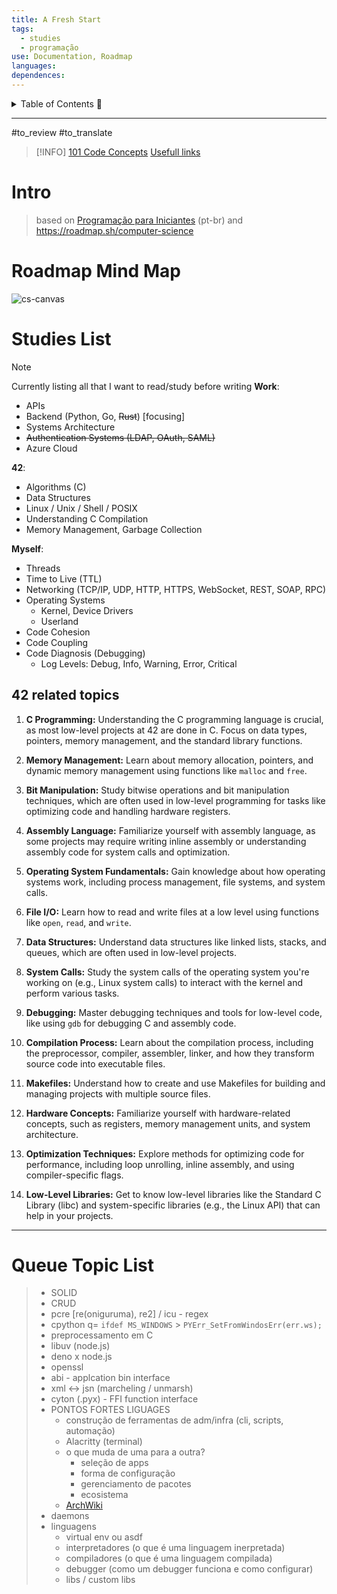 ```yaml
---
title: A Fresh Start
tags:
  - studies
  - programação
use: Documentation, Roadmap
languages: 
dependences:
---
```


<details> <summary>Table of Contents 🔖</summary>

- [Intro](#intro)
- [Roadmap Mind Map](#roadmap-mind-map)
- [Studies List](#studies-list)
  - [42 related topics](#42-related-topics)
- [Queue Topic List](#queue-topic-list)

</details>

---

#to_review #to_translate

> [!INFO] 
> [101 Code Concepts](./101_code_concepts.md)
> [Usefull links ](links.md) 

# Intro
> based on [Programação para Iniciantes](https://www.youtube.com/playlist?list=PLdsnXVqbHDUc7htGFobbZoNen3r_wm3ki) (pt-br)
> and https://roadmap.sh/computer-science

# Roadmap Mind Map

![cs-canvas](./canvas/cs-canvas.canvas)

# Studies List 

> [!NOTE]
> Currently listing all that I want to read/study before writing
> **Work**:
> - APIs
> - Backend (Python, Go, ~~Rust~~) [focusing]
> - Systems Architecture
> - ~~Authentication Systems (LDAP, OAuth, SAML)~~
> - Azure Cloud
> 
> **42**:
> - Algorithms (C)
> - Data Structures
> - Linux / Unix / Shell / POSIX
> - Understanding C Compilation
> - Memory Management, Garbage Collection
> 
> **Myself**:
> - Threads
> - Time to Live (TTL)
> - Networking (TCP/IP, UDP, HTTP, HTTPS, WebSocket, REST, SOAP, RPC)
> - Operating Systems
>   - Kernel, Device Drivers
>   - Userland
> - Code Cohesion
> - Code Coupling
> - Code Diagnosis (Debugging)
>   - Log Levels: Debug, Info, Warning, Error, Critical


## 42 related topics 

1. **C Programming:** Understanding the C programming language is crucial, as most low-level projects at 42 are done in C. Focus on data types, pointers, memory management, and the standard library functions.

2. **Memory Management:** Learn about memory allocation, pointers, and dynamic memory management using functions like `malloc` and `free`.

3. **Bit Manipulation:** Study bitwise operations and bit manipulation techniques, which are often used in low-level programming for tasks like optimizing code and handling hardware registers.

4. **Assembly Language:** Familiarize yourself with assembly language, as some projects may require writing inline assembly or understanding assembly code for system calls and optimization.

5. **Operating System Fundamentals:** Gain knowledge about how operating systems work, including process management, file systems, and system calls.

6. **File I/O:** Learn how to read and write files at a low level using functions like `open`, `read`, and `write`.

7. **Data Structures:** Understand data structures like linked lists, stacks, and queues, which are often used in low-level projects.

8. **System Calls:** Study the system calls of the operating system you're working on (e.g., Linux system calls) to interact with the kernel and perform various tasks.

9. **Debugging:** Master debugging techniques and tools for low-level code, like using `gdb` for debugging C and assembly code.

10. **Compilation Process:** Learn about the compilation process, including the preprocessor, compiler, assembler, linker, and how they transform source code into executable files.

11. **Makefiles:** Understand how to create and use Makefiles for building and managing projects with multiple source files.

12. **Hardware Concepts:** Familiarize yourself with hardware-related concepts, such as registers, memory management units, and system architecture.

13. **Optimization Techniques:** Explore methods for optimizing code for performance, including loop unrolling, inline assembly, and using compiler-specific flags.

14. **Low-Level Libraries:** Get to know low-level libraries like the Standard C Library (libc) and system-specific libraries (e.g., the Linux API) that can help in your projects.

---

# Queue Topic List

> - SOLID
> - CRUD
> - pcre [re(oniguruma), re2] / icu - regex
> - cpython q= `ifdef MS_WINDOWS` > `PYErr_SetFromWindosErr(err.ws);`
> - preprocessamento em C
> - libuv (node.js)
> - deno x node.js
> - openssl
> - abi - applcation bin interface
> - xml <-> jsn (marcheling / unmarsh)
> - cyton (.pyx) - FFI function interface
> - PONTOS FORTES LIGUAGES
>   - construção de ferramentas de adm/infra (cli, scripts, automação)
>   - Alacritty (terminal)
> 	- o que muda de uma para a outra?
> 		- seleção de apps
> 		- forma de configuração 
> 		- gerenciamento de pacotes
> 		- ecosistema
> 	- [ArchWiki](https://wiki.archlinux.org/)
> - daemons
> - linguagens 
> 	- virtual env ou asdf
> 	- interpretadores (o que é uma linguagem inerpretada)
> 	- compiladores (o que é uma linguagem compilada)
> 	- debugger (como um debugger funciona e como configurar)
> 	- libs / custom libs
